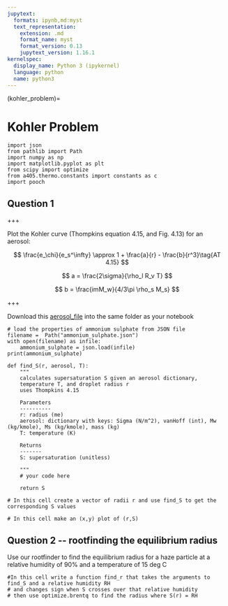 ```yaml
---
jupytext:
  formats: ipynb,md:myst
  text_representation:
    extension: .md
    format_name: myst
    format_version: 0.13
    jupytext_version: 1.16.1
kernelspec:
  display_name: Python 3 (ipykernel)
  language: python
  name: python3
---
```


(kohler_problem)=
# Kohler Problem

```{code-cell} ipython3
import json
from pathlib import Path
import numpy as np
import matplotlib.pyplot as plt
from scipy import optimize
from a405.thermo.constants import constants as c
import pooch
```

## Question 1

+++

Plot the Kohler curve (Thompkins equation 4.15, and Fig. 4.13) for an aerosol:

$$
\frac{e_\chi}{e_s^\infty} \approx 1 + \frac{a}{r} - \frac{b}{r^3}\tag{AT 4.15}
$$


$$
a = \frac{2\sigma}{\rho_l R_v T}
$$

$$
b = \frac{imM_w}{4/3\pi \rho_s M_s}
$$

+++

Download this [aerosol_file](https://www.dropbox.com/scl/fi/oiqcf3e910cocd8kxcuah/ammonium_sulphate.json?rlkey=igkpf2oycvc27kquriuge78fm&dl=0) into the same folder as  your notebook

```{code-cell} ipython3
# load the properties of ammonium sulphate from JSON file
filename =  Path("ammonium_sulphate.json")
with open(filename) as infile:
    ammonium_sulphate = json.load(infile)
print(ammonium_sulphate)
```

```{code-cell} ipython3
def find_S(r, aerosol, T):
    """
    calculates supersaturation S given an aerosol dictionary,
    temperature T, and droplet radius r 
    uses Thompkins 4.15

    Parameters
    ----------
    r: radius (me)
    aerosol: dictionary with keys: Sigma (N/m^2), vanHoff (int), Mw (kg/kmole), Ms (kg/kmole), mass (kg)
    T: temperature (K)

    Returns
    -------
    S: supersaturation (unitless)
    
    """
    # your code here
  
    return S
```

```{code-cell} ipython3
# In this cell create a vector of radii r and use find_S to get the corresponding S values
```

```{code-cell} ipython3
# In this cell make an (x,y) plot of (r,S)
```

## Question 2 -- rootfinding the equilibrium radius

Use our rootfinder to find the equilibrium radius for a haze particle at a relative humidity of 90% and a temperature of 15 deg C

```{code-cell} ipython3
#In this cell write a function find_r that takes the arguments to find_S and a relative humidity RH
# and changes sign when S crosses over that relative humidity 
# then use optimize.brentq to find the radius where S(r) = RH
```

```{code-cell} ipython3

```
